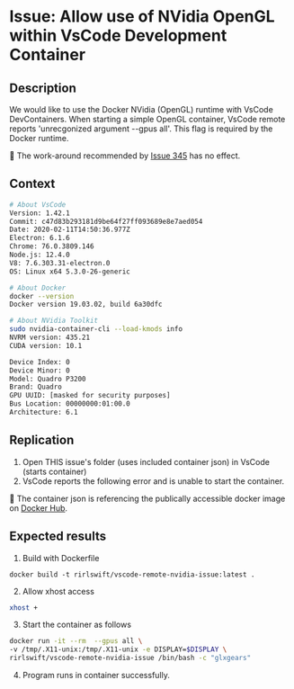 # Issue: Allow use of NVidia OpenGL within VsCode Development Container

## Description
We would like to use the Docker NVidia (OpenGL) runtime with VsCode DevContainers.
When starting a simple OpenGL container, VsCode remote reports 'unrecgonized argument --gpus all'. This flag is required by the Docker runtime.

:loudspeaker: The work-around recommended by [Issue 345](https://github.com/microsoft/vscode-remote-release/issues/345) has no effect.

## Context
``` bash
# About VsCode
Version: 1.42.1
Commit: c47d83b293181d9be64f27ff093689e8e7aed054
Date: 2020-02-11T14:50:36.977Z
Electron: 6.1.6
Chrome: 76.0.3809.146
Node.js: 12.4.0
V8: 7.6.303.31-electron.0
OS: Linux x64 5.3.0-26-generic

# About Docker
docker --version
Docker version 19.03.02, build 6a30dfc

# About NVidia Toolkit
sudo nvidia-container-cli --load-kmods info
NVRM version: 435.21
CUDA version: 10.1

Device Index: 0
Device Minor: 0
Model: Quadro P3200
Brand: Quadro
GPU UUID: [masked for security purposes]
Bus Location: 00000000:01:00.0
Architecture: 6.1
```

## Replication 
1) Open THIS issue's folder (uses included container json) in VsCode (starts container)
3) VsCode reports the following error and is unable to start the container.


:loudspeaker: The container json is referencing the publically accessible docker image on [Docker Hub](). 


## Expected results 
1) Build with Dockerfile
```
docker build -t rirlswift/vscode-remote-nvidia-issue:latest .
```
2) Allow xhost access
``` bash
xhost +
```
3) Start the container as follows
``` bash 
docker run -it --rm  --gpus all \
-v /tmp/.X11-unix:/tmp/.X11-unix -e DISPLAY=$DISPLAY \
rirlswift/vscode-remote-nvidia-issue /bin/bash -c "glxgears"
```
4) Program runs in container successfully.
